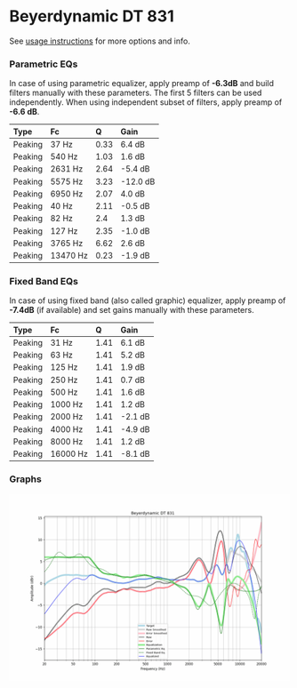 # Beyerdynamic DT 831
See [usage instructions](https://github.com/jaakkopasanen/AutoEq#usage) for more options and info.

### Parametric EQs
In case of using parametric equalizer, apply preamp of **-6.3dB** and build filters manually
with these parameters. The first 5 filters can be used independently.
When using independent subset of filters, apply preamp of **-6.6 dB**.

| Type    | Fc       |    Q | Gain     |
|:--------|:---------|:-----|:---------|
| Peaking | 37 Hz    | 0.33 | 6.4 dB   |
| Peaking | 540 Hz   | 1.03 | 1.6 dB   |
| Peaking | 2631 Hz  | 2.64 | -5.4 dB  |
| Peaking | 5575 Hz  | 3.23 | -12.0 dB |
| Peaking | 6950 Hz  | 2.07 | 4.0 dB   |
| Peaking | 40 Hz    | 2.11 | -0.5 dB  |
| Peaking | 82 Hz    | 2.4  | 1.3 dB   |
| Peaking | 127 Hz   | 2.35 | -1.0 dB  |
| Peaking | 3765 Hz  | 6.62 | 2.6 dB   |
| Peaking | 13470 Hz | 0.23 | -1.9 dB  |

### Fixed Band EQs
In case of using fixed band (also called graphic) equalizer, apply preamp of **-7.4dB**
(if available) and set gains manually with these parameters.

| Type    | Fc       |    Q | Gain    |
|:--------|:---------|:-----|:--------|
| Peaking | 31 Hz    | 1.41 | 6.1 dB  |
| Peaking | 63 Hz    | 1.41 | 5.2 dB  |
| Peaking | 125 Hz   | 1.41 | 1.9 dB  |
| Peaking | 250 Hz   | 1.41 | 0.7 dB  |
| Peaking | 500 Hz   | 1.41 | 1.6 dB  |
| Peaking | 1000 Hz  | 1.41 | 1.2 dB  |
| Peaking | 2000 Hz  | 1.41 | -2.1 dB |
| Peaking | 4000 Hz  | 1.41 | -4.9 dB |
| Peaking | 8000 Hz  | 1.41 | 1.2 dB  |
| Peaking | 16000 Hz | 1.41 | -8.1 dB |

### Graphs
![](./Beyerdynamic%20DT%20831.png)